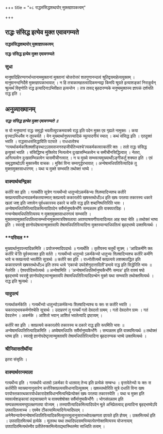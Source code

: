 +++
title = "०८ राद्धसंसिद्धशब्दयोर् मुक्तज्ञापकत्वम्"

+++


## राद्धः संसिद्ध इत्येव मुक्त एवावगम्यते

**राद्धसंसिद्धशब्दयोर् मुक्तज्ञापकत्वम्**

**राद्धः संसिद्ध इत्येव मुक्त एवावगम्यते**

### **सुधा**

मानुषादिहिरण्यगर्भान्तानाममुक्तानां मुक्तानां चोत्तरोत्तरं शतगुणानन्दत्वं श्रुतिद्वयमाहेत्ययुक्तम् । मानुषानन्दनिर्देशे मुक्तज्ञापकाभावात् । न हि तत्राकामहतत्वादिकमन्यद्वा किमपि श्रूयते इत्याशङ्कां निराकुर्वन् श्रुत्यर्थं विवृणोति राद्ध इत्यादिनाऽभिवीक्षत इत्यन्तेन । तत्र तावद् बृहदारण्यके मनुष्यमुक्तस्य ज्ञापकं दर्शयति राद्ध इति ।

## **अनुव्याख्यानम्**

***राद्धः संसिद्ध इत्येव मुक्त एवावगम्यते ॥***

स यो मनुष्याणां राद्धः समृद्धो भवतीत्युपक्रमवाक्ये राद्ध इति पदेन मुक्त एव गृह्यते नामुक्तः । कया वृत्त्याऽभिधयैव न तूपचर्यते । येन मुख्यार्थानुपपत्त्यादिकं व्युत्पादनीयं स्यात् । कथं संसिद्ध इति । एतदुक्तं भवति । राद्धसाधसंसिद्धाविति पट्यते । राधधातोश्च ‘गत्यर्थाकर्मकश्लिषशीङ्स्थाऽऽसवसजनरुहजीर्यतिभ्यश्चे’त्यकर्मकत्वात्कर्तरि क्तः । ततो राद्धः संसिद्ध इत्युक्तं भवति । संसिद्धिश्च मुक्तिरेव नित्यत्वेन दुःखासम्भिन्नत्वेन च समीचीनसिद्धित्वात् । नेतरा, अनित्यत्वेन दुःखसम्भिन्नत्वेन चासमीचीनत्वात् । न च मुख्ये सम्भवत्यमुख्यार्थोऽङ्गीकर्तुं शक्यत इति । एवं समृद्धशब्दोऽपि मुक्तस्यैव वाचकः । मुक्तिं विना सम्यगृद्धेरभावात् । अन्येषामधिपतिरित्यादिकं तु मुक्तामुक्तसाधारणम् । यथा च मुक्ते सम्भवति तथोक्तं भाष्ये ।

### **वाक्यार्थचन्द्रिका**

कर्तरि क्त इति । गत्यर्थेति सूत्रेण गत्यर्थेभ्यो धातुभ्योऽकर्मकेभ्यः श्लिष्यादिभ्यश्च कर्तरि क्तप्रत्ययविधानादकर्मकतयास्मात् क्तप्रत्यये ककारलोपे खषस्तथोर्धोऽध इति खषः परतया तकारस्य धकारे खलां जश् इति जश्त्वेन पूर्वधकारस्य दकारे च सति राद्ध इति शब्दनिष्पत्तिरिति भावः । अन्येषामधिपतिरित्यादिकमित्यादिपदेन सर्वैर्मानुष्यकैर्भोगैः सम्पन्नतम इति वाक्यपरग्रिहः । नन्वन्येषामधिपतिरित्यस्य न मुक्तामुक्तसाधारणत्वं सम्भवति । मुक्तस्यामुक्ताधिपतित्वासम्भवेनामुक्तमात्रविषयताया अवश्याश्रयणीयत्वादित्यत आह यथा चेति ॥ तथोक्तं भाष्य इति । स्वराष्ट्रे ज्ञानोपदेषत्वान्मुक्तावापि तेषामधिपतिरित्यादिना मुक्तस्यान्याधिपतित्वं बृहद्भाष्ये उक्तमित्यर्थः ।

### **परिमल **

मुख्यार्थानुपपत्त्यादिकमिति । प्रयोजनमादिपदार्थः ॥ गत्यर्थेति । तृतीयस्य चतुर्थे सूत्रम् । ‘आदिकर्मणि क्तः कर्तरि चे’ति पूर्वस्मात्क्त इति वर्तते । गत्यर्थेभ्यो धातुभ्यो ऽकर्मकेभ्यो धातुभ्यः श्लिषादिभ्यश्च कर्तरि कर्मणि भावे च क्तप्रत्ययो भवतीति सूत्रार्थः ॥ कर्तरि क्त इति । राध्नोतीत्यर्थे क्तप्रत्यये लशक्वतद्धित इति ककारापगमे खषस्तथोर्धोऽध इति तस्य धत्वे ‘एकाचो उपदेशेनुदात्तादिती’डभावे राद्ध इति सिद्धेरिति भावः ॥ नेतरेति । ऐश्वर्यादिरूपेत्यर्थः ॥ अन्येषामिति । ‘अन्येषामधिपतिर्मानुष्यकैर्भोगैः सम्पन्न’ इति वाक्यं षष्ठे बृहद्भाष्ये स्वराष्ट्रे ज्ञानोपदेष्टृत्वान्मुक्तावपि तेषामधिपतिरित्यादिग्रन्थेन मुक्ते यथा सम्भवति तथोक्तमित्यर्थः । राद्ध इति श्रुत्यर्थः ।

### **यादुपत्यं**

गत्यर्थाकर्मकेति । गत्यर्थेभ्यो धातुभ्योऽकर्मकेभ्यः श्लिषादिभ्यश्च यः क्तः स कर्तरि भवति । चकाराद्भावकर्मणोश्चेति सूत्रार्थः । उदाहरणं तु गत्यर्थे गतो देवदत्तो ग्रामम् । गतो देवदत्तेन ग्रामः । गतं देवदत्तेन । अकर्मके । आशितो भवान् आशितं भवतेत्यादि द्रष्टव्यम् ।

कर्तरि क्त इति । क्तप्रत्यये ककारलोपे तकारस्य च दकारे राद्ध इति रूपमिति भावः ॥ अन्येषामधिपतिरित्यादिकमिति । अष्येषामधिपतिः सर्वैर्मानुष्यकैर्भोगैः । सम्पन्नतम इति वाक्यमित्यर्थः ॥ तथोक्तं भाष्य इति । स्वराष्ट्रे ज्ञानोपदेष्टृत्वान्मुक्तावपि तेषामधिपतिरित्यादिना बृहदारण्यक भाष्ये उक्तमित्यर्थः ।

### **श्रीनिवासतीर्थीया**

इतरा संसृतिः ।

### **वाक्यार्थरत्नमाला**

गत्यर्थेभ्य इति । गत्यर्थाये धातवो ऽकर्मका ये धातवस् तेभ्य इति प्रत्येकं सम्बन्धः । वृत्तावेतेभ्यो यः क्तः स कर्तरीति व्याख्यानानुसारेण कर्त्तरिक्तप्रत्ययविधानादित्युक्तम् । खषस्तथोरिति सूत्रे दधातिं विना खषः परयोस्तकारथकारयोर्धकारादेशविधानमित्यभिप्रेत्योक्तं खषः परतया तकारस्येति । यथा च मुक्त इति व्यावर्त्यशङ्कायां तद्य्वाख्याने च वाक्यशेषोक्त सर्वैर्मानुष्यकैर्भोगैः । भोगसंपन्नतम इति सम्पन्नतमत्वमप्युपलक्षणतया योज्यम् । तस्यापीत्यादिकमित्यादिपदेन मूले अभिप्रेतत्वाद् इत्यादिना बृहद्भाष्येऽपि उपपादितत्वाच्च । एवमेव टीकायामित्यादिनेत्यादिपदम् । अनेनैवन्यायेनान्येषामधिपतिरित्यादिकमित्युत्तरमूलानुसाराच्चोपलक्षणता ज्ञायते इति ज्ञेयम् । उक्तमित्यर्थ इति । उपपादितमित्यर्थ इत्येके । मूलस्थ यथा तथादिपदसमभिव्यात्पेरणोक्तमित्यस्य योजनायाम् उपपादितमित्यर्थस्यैव प्रतीतेरुक्तमित्येतद्यथास्थितमेव साध्विति तत्वम् ।

